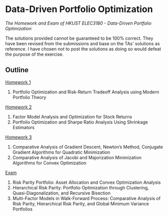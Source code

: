# Data-Driven Portfolio Optimization
*The Homework and Exam of HKUST ELEC3180 - Data-Driven Portfolio Optimization*

The solutions provided cannot be guaranteed to be 100% correct. They have been revised from the submissions and base on the TAs' solutions as reference. I have chosen not to post the solutions as doing so would defeat the purpose of the exercise.

## Outline
[Homework 1](./Homework1.ipynb)

1. Portfolio Optimization and Risk-Return Tradeoff Analysis using Modern Portfolio Theory

[Homework 2](./Homework2.ipynb)

1. Factor Model Analysis and Optimization for Stock Returns
2. Portfolio Optimization and Sharpe Ratio Analysis Using Shrinkage Estimators

[Homework 3](./Homework3.ipynb)

1. Comparative Analysis of Gradient Descent, Newton’s Method, Conjugate Gradient Algorithms for Quadratic Minimization
2. Comparative Analysis of Jacobi and Majorization Minimization Algorithms for Convex Optimization

[Exam](./Exam.ipynb)

1. Risk Parity Portfolio: Asset Allocation and Convex Optimization Analysis
2. Hierarchical Risk Parity: Portfolio Optimization through Clustering, Quasi-Diagonalization, and Recursive Bisection
3. Multi-Factor Models in Walk-Forward Process: Comparative Analysis of Risk Parity, Hierarchical Risk Parity, and Global Minimum Variance Portfolios
